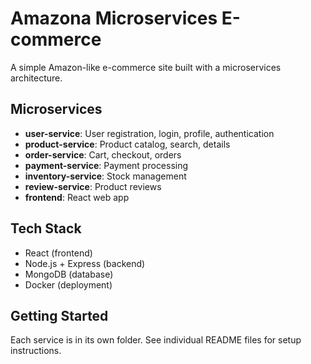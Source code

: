 # Amazona Microservices E-commerce

A simple Amazon-like e-commerce site built with a microservices architecture.

## Microservices
- **user-service**: User registration, login, profile, authentication
- **product-service**: Product catalog, search, details
- **order-service**: Cart, checkout, orders
- **payment-service**: Payment processing
- **inventory-service**: Stock management
- **review-service**: Product reviews
- **frontend**: React web app

## Tech Stack
- React (frontend)
- Node.js + Express (backend)
- MongoDB (database)
- Docker (deployment)

## Getting Started
Each service is in its own folder. See individual README files for setup instructions.
